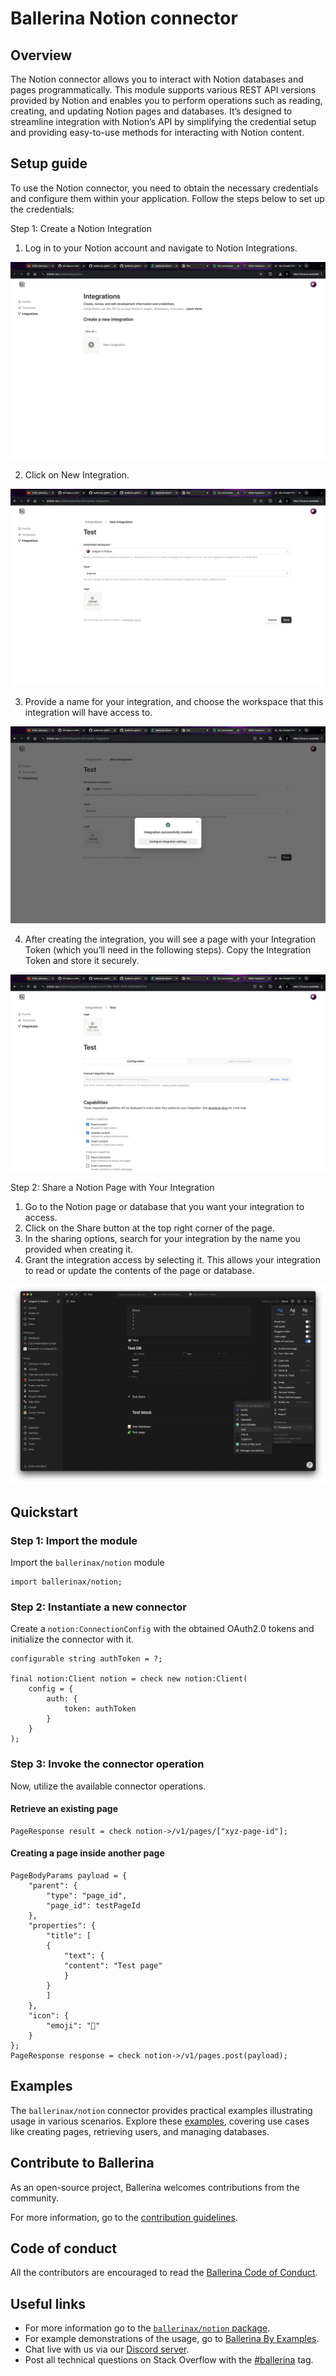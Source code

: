 # Ballerina Notion connector

## Overview

The Notion connector allows you to interact with Notion databases and pages programmatically. This module supports various REST API versions provided by Notion and enables you to perform operations such as reading, creating, and updating Notion pages and databases. It’s designed to streamline integration with Notion’s API by simplifying the credential setup and providing easy-to-use methods for interacting with Notion content.

## Setup guide

To use the Notion connector, you need to obtain the necessary credentials and configure them within your application. Follow the steps below to set up the credentials:

Step 1: Create a Notion Integration

1. Log in to your Notion account and navigate to Notion Integrations.

![create integration](https://github.com/ballerina-platform/module-ballerinax-notion/blob/main/docs/assets/create-integration.png?raw=true)

2. Click on New Integration.

![new integration](https://github.com/ballerina-platform/module-ballerinax-notion/blob/main/docs/assets/new-integration.png?raw=true)

3. Provide a name for your integration, and choose the workspace that this integration will have access to.

![integration created](https://github.com/ballerina-platform/module-ballerinax-notion/blob/main/docs/assets/integration-created.png?raw=true)

4. After creating the integration, you will see a page with your Integration Token (which you’ll need in the following steps). Copy the Integration Token and store it securely.

![copy secrets](https://github.com/ballerina-platform/module-ballerinax-notion/blob/main/docs/assets/secret.png?raw=true)

Step 2: Share a Notion Page with Your Integration

1. Go to the Notion page or database that you want your integration to access.
2. Click on the Share button at the top right corner of the page.
3. In the sharing options, search for your integration by the name you provided when creating it.
4. Grant the integration access by selecting it. This allows your integration to read or update the contents of the page or database.

![connect integration](https://github.com/ballerina-platform/module-ballerinax-notion/blob/main/docs/assets/connect-page.png?raw=true)

## Quickstart

### Step 1: Import the module

Import the `ballerinax/notion` module

```bal
import ballerinax/notion;
```

### Step 2: Instantiate a new connector

Create a `notion:ConnectionConfig` with the obtained OAuth2.0 tokens and initialize the connector with it.

```bal
configurable string authToken = ?;

final notion:Client notion = check new notion:Client(
    config = {
        auth: {
            token: authToken
        }
    }
);
```

### Step 3: Invoke the connector operation

Now, utilize the available connector operations.

#### Retrieve an existing page

```bal
PageResponse result = check notion->/v1/pages/["xyz-page-id"];
```

#### Creating a page inside another page

```bal
PageBodyParams payload = {
    "parent": {
        "type": "page_id",
        "page_id": testPageId
    },
    "properties": {
        "title": [
        {
            "text": {
            "content": "Test page"
            }
        }
        ]
    },
    "icon": {
        "emoji": "🥬"
    }
};
PageResponse response = check notion->/v1/pages.post(payload);
```

## Examples

The `ballerinax/notion` connector provides practical examples illustrating usage in various scenarios. Explore these [examples](https://github.com/ballerina-platform/module-ballerinax-notion/tree/main/examples), covering use cases like creating pages, retrieving users, and managing databases.

## Contribute to Ballerina

As an open-source project, Ballerina welcomes contributions from the community.

For more information, go to the [contribution guidelines](https://github.com/ballerina-platform/ballerina-lang/blob/master/CONTRIBUTING.md).

## Code of conduct

All the contributors are encouraged to read the [Ballerina Code of Conduct](https://ballerina.io/code-of-conduct).

## Useful links

-   For more information go to the [`ballerinax/notion` package](https://central.ballerina.io/ballerinax/notion/latest).
-   For example demonstrations of the usage, go to [Ballerina By Examples](https://ballerina.io/learn/by-example/).
-   Chat live with us via our [Discord server](https://discord.gg/ballerinalang).
-   Post all technical questions on Stack Overflow with the [#ballerina](https://stackoverflow.com/questions/tagged/ballerina) tag.
